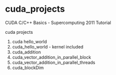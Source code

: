 # cuda_projects

CUDA C/C++ Basics - Supercomputing 2011 Tutorial

cuda projects
1) cuda hello_world
2) cuda_hello_world - kernel included
3) cuda_addition
4) cuda_vector_addition_in_parallel_block
5) cuda_vector_addition_in_parallel_threads
6) cuda_blockDim
